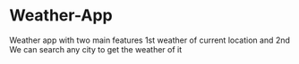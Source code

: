 # Weather-App
 Weather app with two main features 1st weather of current location and 2nd We can search any city to get the weather of it
